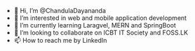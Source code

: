 - 👋 Hi, I’m @ChandulaDayananda
- 👀 I’m interested in web and mobile application development
- 🌱 I’m currently learning Laragvel, MERN and SpringBoot
- 💞️ I’m looking to collaborate on ICBT IT Society and FOSS.LK
- 📫 How to reach me by LinkedIn

